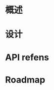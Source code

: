 <!--
 * @Author: Ligcox
 * @Date: 2022-08-06 22:04:33
 * @FilePath: /bubble/doc/pages/test.md
 * @LastEditors: Ligcox
 * @LastEditTime: 2022-08-06 22:04:43
 * License: GNU General Public License v3.0. See LICENSE file in root directory.
 * Copyright (c) 2022 Birdiebot R&D Department
 * Shanghai University Of Engineering Science. All Rights Reserved
-->
# 概述
# 设计
# API refens
# Roadmap
